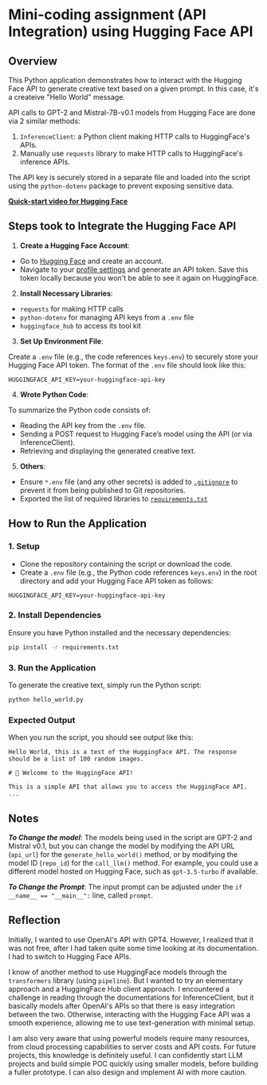 # **Mini-coding assignment (API Integration) using Hugging Face API**

## **Overview**
This Python application demonstrates how to interact with the Hugging Face API to generate creative text based on a given prompt. In this case, it's a createive "Hello World" message.

API calls to GPT-2 and Mistral-7B-v0.1 models from Hugging Face are done via 2 similar methods:
1. `InferenceClient`: a Python client making HTTP calls to HuggingFace's APIs.
2. Manually use `requests` library to make HTTP calls to HuggingFace's inference APIs.

The API key is securely stored in a separate file and loaded into the script using the `python-dotenv` package to prevent exposing sensitive data.

[**Quick-start video for Hugging Face**](https://www.youtube.com/watch?v=1AUjKfpRZVo)


## **Steps took to Integrate the Hugging Face API**

1. **Create a Hugging Face Account**:
- Go to [Hugging Face](https://huggingface.co/) and create an account.
- Navigate to your [profile settings](https://huggingface.co/settings/tokens) and generate an API token. Save this token locally because you won't be able to see it again on HuggingFace.

2. **Install Necessary Libraries**:
- `requests` for making HTTP calls
- `python-dotenv` for managing API keys from a `.env` file
- `huggingface_hub` to access its tool kit

3. **Set Up Environment File**:

Create a `.env` file (e.g., the code references `keys.env`) to securely store your Hugging Face API token. The format of the `.env` file should look like this:

```
HUGGINGFACE_API_KEY=your-huggingface-api-key
```

4. **Wrote Python Code**:

To summarize the Python code consists of:
- Reading the API key from the `.env` file.
- Sending a POST request to Hugging Face’s model using the API (or via InferenceClient).
- Retrieving and displaying the generated creative text.

5. **Others**:
- Ensure `*.env` file (and any other secrets) is added to [`.gitignore`](.gitignore) to prevent it from being published to Git repositories.
- Exported the list of required libraries to [`requirements.txt`](requirements.txt)

## **How to Run the Application**

### **1. Setup**
- Clone the repository containing the script or download the code.
- Create a `.env` file (e.g., the Python code references `keys.env`) in the root directory and add your Hugging Face API token as follows:
```
HUGGINGFACE_API_KEY=your-huggingface-api-key
```

### **2. Install Dependencies**

Ensure you have Python installed and the necessary dependencies:

```bash
pip install -r requirements.txt
```

### **3. Run the Application**
To generate the creative text, simply run the Python script:

```bash
python hello_world.py
```

### **Expected Output**
When you run the script, you should see output like this:

```
Hello World, this is a test of the HuggingFace API. The response should be a list of 100 random images.

# 👋 Welcome to the HuggingFace API!

This is a simple API that allows you to access the HuggingFace API.
...
```

## **Notes**
*___To Change the model___*: The models being used in the script are GPT-2 and Mistral v0.1, but you can change the model by modifying the API URL (`api_url`) for the `generate_hello_world()` method, or by modifying the model ID (`repo_id`) for the `call_llm()` method. For example, you could use a different model hosted on Hugging Face, such as `gpt-3.5-turbo` if available.

*___To Change the Prompt___*: The input prompt can be adjusted under the `if __name__ == "__main__":` line, called `prompt`.

## **Reflection**
Initially, I wanted to use OpenAI's API with GPT4. However, I realized that it was not free, after I had taken quite some time looking at its documentation. I had to switch to Hugging Face APIs.

I know of another method to use HuggingFace models through the `transformers` library (using `pipeline`). But I wanted to try an elementary approach and a HuggingFace Hub client approach. I encountered a challenge in reading through the documentations for InferenceClient, but it basically models after OpenAI's APIs so that there is easy integration between the two. Otherwise, interacting with the Hugging Face API was a smooth experience, allowing me to use text-generation with minimal setup.

I am also very aware that using powerful models require many resources, from cloud processing capabilities to server costs and API costs. For future projects, this knowledge is definitely useful. I can confidently start LLM projects and build simple POC quickly using smaller models, before building a fuller prototype. I can also design and implement AI with more caution.